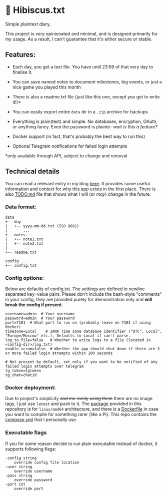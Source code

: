 # 🌺 Hibiscus.txt

Simple plaintext diary.

This project is *very* opinionated and minimal, and is designed primarily for my usage. 
As a result, I can't guarantee that it's either secure or stable.

## Features:
* Each day, you get a text file. You have until 23:59 of that very day to finalise it.
* You can save named notes to document milestones, big events, or just a nice game you played this month
* There is also a readme.txt file (just like this one, except you get to write it!)*
* You can easily export entire `data` dir in a `.zip` archive for backups

* Everything is plain(text) and simple. No databases, encryption, OAuth, or anything fancy. Even the password is plainte- *wait is this a feature?*
* Docker support (in fact, that's probably the best way to run this)
* Optional Telegram notifications for failed login attempts

*only available through API, subject to change and removal

## Technical details
You can read a relevant entry in my blog [here](https://a71.su/notes/hibiscus/). 
It provides some useful information and context for why this app exists in the first place.
There is also [TODO.md](./TODO.md) file that shows what I will (or *may*) change in the future.

### Data format:
```
data
+-- day
|   +-- yyyy-mm-dd.txt (ISO 8601)
|       ...
+-- notes
|   +-- note1.txt
|   +-- note2.txt
|       ...
+-- readme.txt

config
+-- config.txt
```

### Config options:
Below are defaults of config.txt. The settings are defined in newline separated key=value pairs.
Please don't include the bash-style "comments" in your config, 
they are provided purely for demonstration only and **will break the config if present**.
```
username=admin  # Your username
password=admin  # Your password
port=7101  # What port to run on (probably leave on 7101 if using docker)
timezone=Local    # IANA Time zone database identifier ("UTC", Local", "Europe/Moscow" etc.), Defaults to Local if can't parse.
log_to_file=false   # Whether to write logs to a file (located in <config-dir>/log.txt)
enable_scram=false  # Whether the app should shut down if there are 3 or more failed login attempts within 100 seconds

# Not present by default, set only if you want to be notified of any failed login attempts over telegram
tg_token=tgtoken
tg_chat=chatid
```

### Docker deployment:
Due to project's simplicity ~~and me rarely using them~~ there are no image tags, I just use `latest` and push to it.
The [package](https://git.a71.su/Andrew71/hibiscus/packages) provided in this repository is for `linux/amd64` architecture,
and there is a [Dockerfile](./Dockerfile) in case you want to compile for something rarer (like a Pi).
This repo contains the [compose.yml](./compose.yml) that I personally use.

### Executable flags
If you for some reason decide to run plain executable instead of docker, it supports following flags:
```
-config string
    override config file location
-user string
    override username
-pass string
    override password
-port int
    override port
```